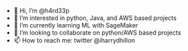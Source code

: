 - 👋 Hi, I’m @h4rd33p
- 👀 I’m interested in python, Java, and AWS based projects
- 🌱 I’m currently learning ML with SageMaker
- 💞️ I’m looking to collaborate on python/AWS based projects
- 📫 How to reach me: twitter @iharrydhillon

<!---
h4rd33p/h4rd33p is a ✨ special ✨ repository because its `README.md` (this file) appears on your GitHub profile.
You can click the Preview link to take a look at your changes.
--->
